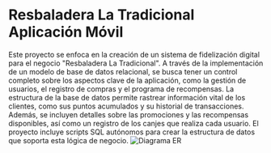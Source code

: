 # Resbaladera La Tradicional Aplicación Móvil
Este proyecto se enfoca en la creación de un sistema de fidelización digital para el negocio "Resbaladera La Tradicional". A través de la implementación de un modelo de base de datos relacional, se busca tener un control completo sobre los aspectos clave de la aplicación, como la gestión de usuarios, el registro de compras y el programa de recompensas. La estructura de la base de datos permite rastrear información vital de los clientes, como sus puntos acumulados y su historial de transacciones. Además, se incluyen detalles sobre las promociones y las recompensas disponibles, así como un registro de los canjes que realiza cada usuario. El proyecto incluye scripts SQL autónomos para crear la estructura de datos que soporta esta lógica de negocio.
![Diagrama ER](modeloe-r.jpg)
